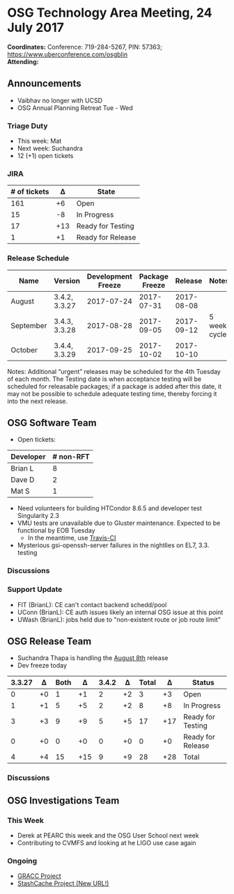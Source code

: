 # OSG Technology Area Meeting, 24 July 2017

**Coordinates:** Conference: 719-284-5267, PIN: 57363; <https://www.uberconference.com/osgblin>  
**Attending:**   


## Announcements

-   Vaibhav no longer with UCSD
-   OSG Annual Planning Retreat Tue - Wed


### Triage Duty

-   This week: Mat
-   Next week: Suchandra
-   12 (+1) open tickets


### JIRA

| # of tickets | &Delta; | State             |
|------------ |------- |----------------- |
| 161          | +6      | Open              |
| 15           | -8      | In Progress       |
| 17           | +13     | Ready for Testing |
| 1            | +1      | Ready for Release |


### Release Schedule

| Name      | Version       | Development Freeze | Package Freeze | Release    | Notes        |
|--------- |------------- |------------------ |-------------- |---------- |------------ |
| August    | 3.4.2, 3.3.27 | 2017-07-24         | 2017-07-31     | 2017-08-08 |              |
| September | 3.4.3, 3.3.28 | 2017-08-28         | 2017-09-05     | 2017-09-12 | 5 week cycle |
| October   | 3.4.4, 3.3.29 | 2017-09-25         | 2017-10-02     | 2017-10-10 |              |

Notes: Additional “urgent” releases may be scheduled for the 4th Tuesday of each month. The Testing date is when acceptance testing will be scheduled for releasable packages; if a package is added after this date, it may not be possible to schedule adequate testing time, thereby forcing it into the next release.  


## OSG Software Team

-   Open tickets:

| Developer | # non-RFT |
|--------- |--------- |
| Brian L   | 8         |
| Dave D    | 2         |
| Mat S     | 1         |

-   Need volunteers for building HTCondor 8.6.5 and developer test Singularity 2.3
-   VMU tests are unavailable due to Gluster maintenance. Expected to be functional by EOB Tuesday  
    -   In the meantime, use [Travis-CI](https://github.com/opensciencegrid/osg-test/blob/master/.travis.yml)
-   Mysterious gsi-openssh-server failures in the nightlies on EL7, 3.3. testing


### Discussions


### Support Update

-   FIT (BrianL): CE can't contact backend schedd/pool
-   UConn (BrianL): CE auth issues likely an internal OSG issue at this point
-   UWash (BrianL): jobs held due to "non-existent route or job route limit"


## OSG Release Team

-   Suchandra Thapa is handling the [August 8th](https://jira.opensciencegrid.org/issues/?filter=15254&jql=project%252520%25253D%252520SOFTWARE%252520AND%252520labels%252520in%252520(3.3.26%25252C%2525203.4.1)%252520ORDER%252520BY%252520status%252520ASC%25252C%252520priority%252520DESC%25252C%252520assignee%252520ASC) release
-   Dev freeze today

| 3.3.27 | &Delta; | Both | &Delta; | 3.4.2 | &Delta; | Total | &Delta; | Status            |
|------ |------- |---- |------- |----- |------- |----- |------- |----------------- |
| 0      | +0      | 1    | +1      | 2     | +2      | 3     | +3      | Open              |
| 1      | +1      | 5    | +5      | 2     | +2      | 8     | +8      | In Progress       |
| 3      | +3      | 9    | +9      | 5     | +5      | 17    | +17     | Ready for Testing |
| 0      | +0      | 0    | +0      | 0     | +0      | 0     | +0      | Ready for Release |
| 4      | +4      | 15   | +15     | 9     | +9      | 28    | +28     | Total             |


### Discussions


## OSG Investigations Team


### This Week

-   Derek at PEARC this week and the OSG User School next week
-   Contributing to CVMFS and looking at he LIGO use case again


### Ongoing

-   [GRACC Project](https://jira.opensciencegrid.org/projects/GRACC/)
-   [StashCache Project (New URL!)](https://opensciencegrid.github.io/StashCache/)
